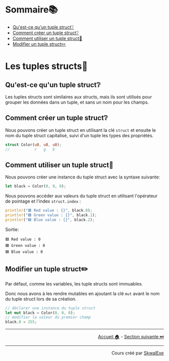 # Sommaire📚

- [Qu'est-ce qu'un tuple struct❔](#quest-ce-quun-tuple-struct)
- [Comment créer un tuple struct❔](#comment-créer-un-tuple-struct)
- [Comment utiliser un tuple struct🤹](#comment-utiliser-un-tuple-struct)
- [Modifier un tuple struct✏️](#modifier-un-tuple-struct️)


# Les tuples structs🧱

## Qu'est-ce qu'un tuple struct❔

Les tuples structs sont similaires aux structs, mais ils sont utilisés pour grouper les données dans un tuple, et sans un nom pour les champs.

## Comment créer un tuple struct❔

Nous pouvons créer un tuple struct en utilisant la clé `struct` et ensuite le nom du tuple struct capitalisé, suivi d'un tuple les types des propriétés.

```rust
struct Color(u8, u8, u8);
//           r   g   b
```

## Comment utiliser un tuple struct🤹

Nous pouvons créer une instance du tuple struct avec la syntaxe suivante:

```rust
let black = Color(0, 0, 0);
```

Nous pouvons accéder aux valeurs du tuple struct en utilisant l'opérateur de pointage et l'index `struct.index` :

```rust
println!("🟥 Red value : {}", black.0);
println!("🟩 Green value : {}", black.1);
println!("🟦 Blue value : {}", black.2);
```

Sortie:

```
🟥 Red value : 0
🟩 Green value : 0
🟦 Blue value : 0
```

## Modifier un tuple struct✏️

Par défaut, comme les variables, les tuple structs sont immuables.

Donc nous avons à les rendre mutables en ajoutant la clé `mut` avant le nom du tuple struct lors de sa création.

```rust
// déclarer une instance du tuple struct
let mut black = Color(0, 0, 0);
// modifier la valeur du premier champ
black.0 = 255;
```

---

<p align="right"><a href="../..">Accueil 🏠</a> - <a href="../passage-par-reference">Section suivante ⏭️</a></p>

---

<p align="right">Cours créé par <a href="https://github.com/SkwalExe/" target="_blank">SkwalExe</a></p>